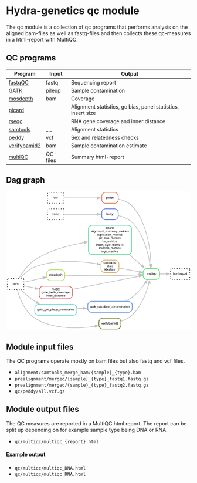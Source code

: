 # Hydra-genetics qc module
The qc module is a collection of qc programs that performs analysis on the aligned bam-files as well as fastq-files and then collects these qc-measures in a html-report with MultiQC.

## QC programs

| Program | Input | Output |
|-|-|-|
| [fastqQC](https://github.com/s-andrews/FastQC) | fastq | Sequencing report |
| [GATK](https://gatk.broadinstitute.org/hc/en-us) | pileup | Sample contamination |
| [mosdepth](https://github.com/brentp/mosdepth) | bam | Coverage |
| [picard](https://broadinstitute.github.io/picard/) | | Alignment statistics, gc bias, panel statistics, insert size |
| [rseqc](https://rseqc.sourceforge.net/) | | RNA gene coverage and inner distance |
| [samtools](http://www.htslib.org/doc/samtools-stats.html) | _ _ | Alignment statistics |
| [peddy](http://www.htslib.org/doc/samtools-stats.html) | vcf | Sex and relatedness checks |
| [verifybamid2](https://github.com/Griffan/VerifyBamID) | bam | Sample contamination estimate |
| [multiQC](https://github.com/ewels/MultiQC) | QC-files | Summary html-report |


## Dag graph

![Steps](images/qc.png)


## Module input files
The QC programs operate mostly on bam files but also fastq and vcf files.

* `alignment/samtools_merge_bam/{sample}_{type}.bam`
* `prealignment/merged/{sample}_{type}_fastq1.fastq.gz`
* `prealignment/merged/{sample}_{type}_fastq2.fastq.gz`
* `qc/peddy/all.vcf.gz`


## Module output files
The QC measures are reported in a MultiQC html report. The report can be split up depending on for example sample type being DNA or RNA.

* `qc/multiqc/multiqc_{report}.html`

#### Example output
* `qc/multiqc/multiqc_DNA.html`
* `qc/multiqc/multiqc_RNA.html`